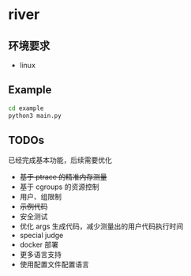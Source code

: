 # river

## 环境要求

- linux

## Example

```bash
cd example
python3 main.py
```

## TODOs

已经完成基本功能，后续需要优化

- <del>基于 ptrace 的精准内存测量</del>
- 基于 cgroups 的资源控制
- 用户、组限制
- <del>示例代码</del>
- 安全测试
- 优化 args 生成代码，减少测量出的用户代码执行时间
- special judge
- docker 部署
- 更多语言支持
- 使用配置文件配置语言
